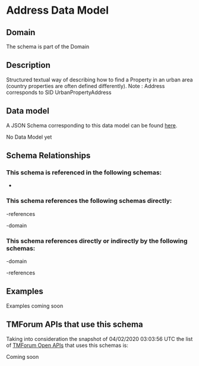 # Address Data Model

## Domain

The  schema is part of the  Domain

## Description

Structured textual way of describing how to find a Property in an urban area (country properties are often
defined differently).
Note : Address corresponds to SID UrbanPropertyAddress

## Data model

A JSON Schema corresponding to this data model can be found
[here](https://github.com/tmforum-rand/schemas/blob/candidates/Common/Address.schema.json).

No Data Model yet

## Schema Relationships

### This schema is referenced in the following schemas:

-

### This schema references the following schemas directly:

-references

-domain

### This schema references directly or indirectly by the following schemas:

-domain

-references



## Examples

Examples coming soon

## TMForum APIs that use this schema

Taking into consideration the snapshot of 04/02/2020 03:03:56 UTC the list of [TMForum Open APIs](https://www.tmforum.org/open-apis/) that uses this schemas is:

Coming soon